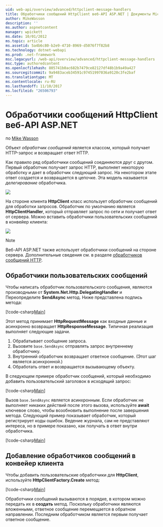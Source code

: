 ```yaml
---
uid: web-api/overview/advanced/httpclient-message-handlers
title: Обработчики сообщений HttpClient веб-API ASP.NET | Документы Microsoft
author: MikeWasson
description: ''
ms.author: aspnetcontent
manager: wpickett
ms.date: 10/01/2012
ms.topic: article
ms.assetid: 5a4b6c80-b2e9-4710-8969-d5076f7f82b8
ms.technology: dotnet-webapi
ms.prod: .net-framework
msc.legacyurl: /web-api/overview/advanced/httpclient-message-handlers
msc.type: authoredcontent
ms.openlocfilehash: 805741b0ac682b7479ce82127df48b1b9a49a427
ms.sourcegitcommit: 9a9483aceb34591c97451997036a9120c3fe2baf
ms.translationtype: MT
ms.contentlocale: ru-RU
ms.lasthandoff: 11/10/2017
ms.locfileid: "26506793"
---
```

<a name="httpclient-message-handlers-in-aspnet-web-api"></a>Обработчики сообщений HttpClient веб-API ASP.NET
====================
по [Mike Wasson](https://github.com/MikeWasson)

Объект *обработчик сообщений* является классом, который получает HTTP-запрос и возвращает ответ HTTP.

Как правило ряд обработчики сообщений соединяются друг с другом. Первый обработчик получает запрос HTTP, выполняет некоторую обработку и дает в обработчик следующий запрос. На некотором этапе ответ создается и возвращается в цепочке. Эта модель называется *делегирование* обработчика.

![](httpclient-message-handlers/_static/image1.png)

На стороне клиента **HttpClient** класс использует обработчик сообщений для обработки запросов. Обработчик по умолчанию является **HttpClientHandler**, который отправляет запрос по сети и получает ответ от сервера. Можно вставить обработчики пользовательских сообщений в конвейер клиента:

![](httpclient-message-handlers/_static/image2.png)

> [!NOTE]
> Веб-API ASP.NET также использует обработчики сообщений на стороне сервера. Дополнительные сведения см. в разделе [обработчиков сообщений HTTP](http-message-handlers.md).


## <a name="custom-message-handlers"></a>Обработчики пользовательских сообщений

Чтобы написать обработчик пользовательского сообщения, являются производными от **System.Net.Http.DelegatingHandler** и Переопределите **SendAsync** метод. Ниже представлена подпись метода:

[!code-csharp[Main](httpclient-message-handlers/samples/sample1.cs)]

Этот метод принимает **HttpRequestMessage** как входные данные и асинхронно возвращает **HttpResponseMessage**. Типичная реализация выполняет следующие задачи.

1. Обрабатывает сообщение запроса.
2. Вызовите `base.SendAsync` отправлять запрос внутреннему обработчику.
3. Внутренний обработчик возвращает ответное сообщение. (Этот шаг является асинхронной.)
4. Обработать ответ и возвращается вызывающему объекту.

В следующем примере обработчик сообщений, который необходимо добавить пользовательский заголовок в исходящий запрос:

[!code-csharp[Main](httpclient-message-handlers/samples/sample2.cs)]

Вызов `base.SendAsync` является асинхронным. Если обработчик не выполняет никаких действий после этого вызова, используйте **await** ключевое слово, чтобы возобновить выполнение после завершения метода. Следующий пример показывает обработчик, который регистрирует коды ошибок. Ведение журнала, сам не представляют интереса, но в примере показано, как получать в ответ внутри обработчика.

[!code-csharp[Main](httpclient-message-handlers/samples/sample3.cs?highlight=10,13)]

## <a name="adding-message-handlers-to-the-client-pipeline"></a>Добавление обработчиков сообщений в конвейер клиента

Чтобы добавить пользовательские обработчики для **HttpClient**, используйте **HttpClientFactory.Create** метод:

[!code-csharp[Main](httpclient-message-handlers/samples/sample4.cs)]

Обработчики сообщений вызываются в порядке, в котором можно передать их в **создать** метод. Поскольку обработчики являются вложенными, ответное сообщение перемещается в обратном направлении. Последним обработчиком является первым получает ответное сообщение.
